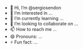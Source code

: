 - 👋 Hi, I’m @sergiosendon
- 👀 I’m interested in ...
- 🌱 I’m currently learning ...
- 💞️ I’m looking to collaborate on ...
- 📫 How to reach me ...
- 😄 Pronouns: ...
- ⚡ Fun fact: ...

<!---
sergiosendon/sergiosendon is a ✨ special ✨ repository because its `README.md` (this file) appears on your GitHub profile.
You can click the Preview link to take a look at your changes.
--->
